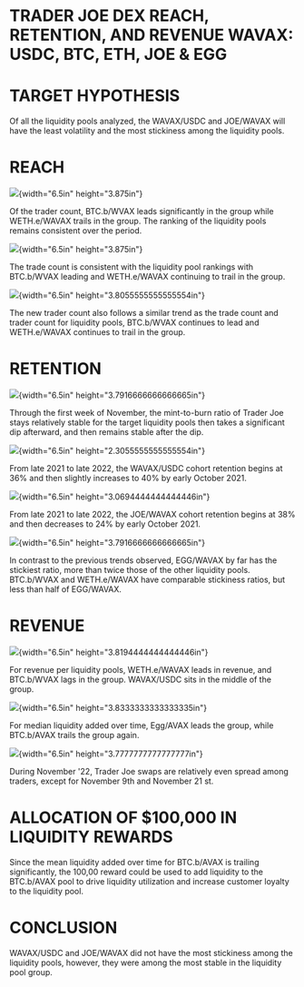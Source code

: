 # **TRADER JOE DEX REACH, RETENTION, AND REVENUE WAVAX: USDC, BTC, ETH, JOE & EGG**

# **TARGET HYPOTHESIS**

Of all the liquidity pools analyzed, the WAVAX/USDC and JOE/WAVAX will
have the least volatility and the most stickiness among the liquidity
pools.

# **REACH**

![](vertopal_2fd745fd0b79484b9843438f607bf63f/media/image1.png){width="6.5in"
height="3.875in"}

Of the trader count, BTC.b/WVAX leads significantly in the group while
WETH.e/WAVAX trails in the group. The ranking of the liquidity pools
remains consistent over the period.

![](vertopal_2fd745fd0b79484b9843438f607bf63f/media/image10.png){width="6.5in"
height="3.875in"}

The trade count is consistent with the liquidity pool rankings with
BTC.b/WVAX leading and WETH.e/WAVAX continuing to trail in the group.

![](vertopal_2fd745fd0b79484b9843438f607bf63f/media/image9.png){width="6.5in"
height="3.8055555555555554in"}

The new trader count also follows a similar trend as the trade count and
trader count for liquidity pools, BTC.b/WVAX continues to lead and
WETH.e/WAVAX continues to trail in the group.

# **RETENTION**

![](vertopal_2fd745fd0b79484b9843438f607bf63f/media/image5.png){width="6.5in"
height="3.7916666666666665in"}

Through the first week of November, the mint-to-burn ratio of Trader Joe
stays relatively stable for the target liquidity pools then takes a
significant dip afterward, and then remains stable after the dip.

![](vertopal_2fd745fd0b79484b9843438f607bf63f/media/image2.png){width="6.5in"
height="2.3055555555555554in"}

From late 2021 to late 2022, the WAVAX/USDC cohort retention begins at
36% and then slightly increases to 40% by early October 2021.

![](vertopal_2fd745fd0b79484b9843438f607bf63f/media/image8.png){width="6.5in"
height="3.0694444444444446in"}

From late 2021 to late 2022, the JOE/WAVAX cohort retention begins at
38% and then decreases to 24% by early October 2021.

![](vertopal_2fd745fd0b79484b9843438f607bf63f/media/image7.png){width="6.5in"
height="3.7916666666666665in"}

In contrast to the previous trends observed, EGG/WAVAX by far has the
stickiest ratio, more than twice those of the other liquidity pools.
BTC.b/WVAX and WETH.e/WAVAX have comparable stickiness ratios, but less
than half of EGG/WAVAX.

# **REVENUE**

![](vertopal_2fd745fd0b79484b9843438f607bf63f/media/image4.png){width="6.5in"
height="3.8194444444444446in"}

For revenue per liquidity pools, WETH.e/WAVAX leads in revenue, and
BTC.b/WVAX lags in the group. WAVAX/USDC sits in the middle of the
group.

![](vertopal_2fd745fd0b79484b9843438f607bf63f/media/image3.png){width="6.5in"
height="3.8333333333333335in"}

For median liquidity added over time, Egg/AVAX leads the group, while
BTC.b/AVAX trails the group again.

![](vertopal_2fd745fd0b79484b9843438f607bf63f/media/image6.png){width="6.5in"
height="3.7777777777777777in"}

During November '22, Trader Joe swaps are relatively even spread among
traders, except for November 9th and November 21 st.

# **ALLOCATION OF \$100,000 IN LIQUIDITY REWARDS**

Since the mean liquidity added over time for BTC.b/AVAX is trailing
significantly, the 100,00 reward could be used to add liquidity to the
BTC.b/AVAX pool to drive liquidity utilization and increase customer
loyalty to the liquidity pool.

# **CONCLUSION**

WAVAX/USDC and JOE/WAVAX did not have the most stickiness among the
liquidity pools, however, they were among the most stable in the
liquidity pool group.
